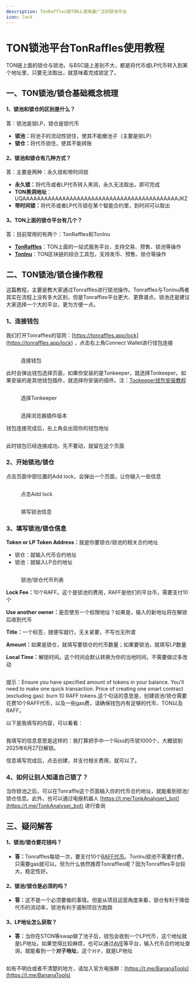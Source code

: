 ```yaml
---
description: TonRaffles是TON上使用最广泛的锁池平台
icon: lock
---
```


# TON锁池平台TonRaffles使用教程

TON链上面的锁仓与锁池，与BSC链上差别不大，都是将代币或LP代币转入到某个地址里，只要无法取出，就意味着完成锁定了。

## **一、TON锁池/锁仓基础概念梳理**

#### **1、锁池和锁仓的区别是什么？** <a href="#id-1-quan-xian-diu-le-hai-neng-che-chi-zi-ma" id="id-1-quan-xian-diu-le-hai-neng-che-chi-zi-ma"></a>

答：锁池是锁LP，锁仓是锁代币

* **锁池：**&#x5C06;池子的流动性锁住，使其不能撤池子（主要是锁LP）
* **锁仓：**&#x5C06;代币锁住，使其不能转账

#### **2、锁池和锁仓有几种方式？** <a href="#id-1-quan-xian-diu-le-hai-neng-che-chi-zi-ma-1" id="id-1-quan-xian-diu-le-hai-neng-che-chi-zi-ma-1"></a>

答：主要是两种：永久锁和带时间锁

* **永久锁：**&#x5C06;代币或者LP代币转入黑洞，永久无法取出，即可完成
* **TON黑洞地址**：UQAAAAAAAAAAAAAAAAAAAAAAAAAAAAAAAAAAAAAAAAAAAJKZ
* **带时间锁：**&#x5C06;代币或者LP代币锁在某个智能合约里，到时间可以取出

#### **3、TON上面的锁仓平台有几个？** <a href="#id-1-quan-xian-diu-le-hai-neng-che-chi-zi-ma-2" id="id-1-quan-xian-diu-le-hai-neng-che-chi-zi-ma-2"></a>

答：目前常用的有两个：TonRaffles和TonInu

* [**TonRaffles**](https://tonraffles.app/lock)：TON上面的一站式服务平台，支持交易、预售、锁池等操作
* [**TonInu**](https://app.toninu.tech/locker)：TON区块链的综合工具包，支持发币、预售、锁仓等操作

## **二、TON锁池/锁仓操作教程** <a href="#er-ton-suo-chi-suo-cang-cao-zuo-jiao-cheng" id="er-ton-suo-chi-suo-cang-cao-zuo-jiao-cheng"></a>

这篇教程，主要是教大家通过Tonraffles进行锁池操作。Tonraffles与Toninu两者其实在流程上没有多大区别，但是Tonraffles平台更大、更靠谱点，锁池还是建议大家选择一个大的平台，更为方便一点。

### **1、连接钱包** <a href="#id-1-lian-jie-qian-bao" id="id-1-lian-jie-qian-bao"></a>

我们打开Tonraffles的官网：[https://tonraffles.app/lock](https://tonraffles.app/lock) ，点击右上角Connect Wallet进行钱包连接

<figure><img src="../.gitbook/assets/image (385).png" alt=""><figcaption><p>连接钱包</p></figcaption></figure>

此时会弹出钱包选择页面，如果你安装的是Tonkeeper，就选择Tonkeeper。如果安装的是其他钱包插件，就选择你安装的插件。注：[Tookeeper钱包安装教程](https://docs.bananatool.com/ton/tonkeeper)

<figure><img src="../.gitbook/assets/image (386).png" alt=""><figcaption><p>选择Tonkeeper</p></figcaption></figure>

<figure><img src="../.gitbook/assets/image (387).png" alt=""><figcaption><p>选择浏览器插件版本</p></figcaption></figure>

钱包连接完成后，右上角会出现你的钱包地址

<figure><img src="../.gitbook/assets/image (388).png" alt=""><figcaption></figcaption></figure>

此时钱包已经连接成功，先不要动，就留在这个页面

### **2、开始锁池/锁仓** <a href="#id-2-kai-shi-suo-chi-suo-cang" id="id-2-kai-shi-suo-chi-suo-cang"></a>

点击页面中部位置的Add lock，会弹出一个页面，让你输入一些信息

<figure><img src="../.gitbook/assets/image (389).png" alt=""><figcaption><p>点击Add lock</p></figcaption></figure>

<figure><img src="../.gitbook/assets/image (390).png" alt=""><figcaption><p>填写锁池信息</p></figcaption></figure>

### **3、填写锁池/锁仓信息** <a href="#id-3-tian-xie-suo-chi-suo-cang-xin-xi" id="id-3-tian-xie-suo-chi-suo-cang-xin-xi"></a>

**Token or LP Token Address：**&#x5C31;是你要锁仓/锁池的相关合约地址

* 锁仓：就输入代币合约地址
* 锁池：就输入LP合约地址

<figure><img src="../.gitbook/assets/image (391).png" alt=""><figcaption><p>锁池/锁仓代币列表</p></figcaption></figure>

**Lock Fee：**&#x31;0个RAFF。这个是锁池的费用，RAFF是他们的平台币，需要支付10个

**Use another owner：**&#x662F;否使另一个权限地址？如果是，输入的新地址将在解锁后收到代币

**Title：**&#x4E00;个标签，随便写就行，无关紧要，不写也无所谓

**Amount：**&#x5982;果是锁仓，就填写要锁仓的代币数量；如果要锁池，就填写LP数量

**Local Time：**&#x89E3;锁时间。这个时间会默认转换为你的当地时间，不需要做过多改动

<figure><img src="../.gitbook/assets/image (392).png" alt=""><figcaption></figcaption></figure>

提示：Ensure you have specified amount of tokens in your balance. You'll need to make one quick transaction. Price of creating one smart contract (excluding gas): burn 10 RAFF tokens.这个句话的意思是，创建锁池/锁仓需要花费10个RAFF代币，以及一些gas费，请确保钱包内有足够的代币、TON以及RAFF。

以下是我填写的内容，可以看看：

<figure><img src="../.gitbook/assets/image (393).png" alt=""><figcaption></figcaption></figure>

我填写的信息意思是这样的：我打算把手中一个叫ss的币锁1000个，大概锁到2025年6月27日解锁。

信息填写完成后，点击创建，并支付相关费用，就可以了。

### **4、如何让别人知道自己锁了？** <a href="#id-4-ru-he-rang-bie-ren-zhi-dao-zi-ji-suo-le" id="id-4-ru-he-rang-bie-ren-zhi-dao-zi-ji-suo-le"></a>

当你锁池之后，可以在Tonraffle这个页面输入你的代币合约地址，就能看到锁池/锁仓信息。此外，也可以通过电报机器人 [https://t.me/TonkAnalyser\_bot](https://t.me/TonkAnalyser_bot) 进行查询

## **三、疑问解答** <a href="#san-yi-wen-jie-da" id="san-yi-wen-jie-da"></a>

#### **1、锁池/锁仓要花钱吗？**

* **答：**&#x54;onraffles每锁一次，要支付10个[RAFF代币](https://coinmarketcap.com/currencies/ton-raffles/)。TonInu锁池不需要付费，只需要gas就可以。但为什么依然推荐Tonraffles呢？因为Tonraffles平台较大，稳定性好。

#### 2、**锁池/锁仓是必须的吗？**

* **答：**&#x8FD9;不是一个必须要做的事情。但是从项目运营角度来看，锁仓有利于降低代币的流动率，锁池有利于遏制项目方跑路

#### 3、**LP地址怎么获取？**

* **答：**&#x5F53;你在STON等swap做了池子后，钱包会收到一个LP代币，这个地址就是LP地址。如果觉得比较麻烦，也可以通过[AVE](https://ave.ai/)等平台，输入代币合约地址查询，就能看到一个**对子地址**，这个`对子`，就是LP地址

<figure><img src="../.gitbook/assets/image (394).png" alt=""><figcaption></figcaption></figure>

如有不明白或者不清楚的地方，请加入官方电报群：[https://t.me/BananaTools](https://t.me/BananaTools)
